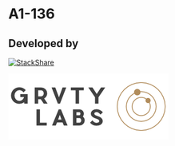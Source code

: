 **A1-136**
==========

Developed by
------------

[![StackShare][stack-shield]][stack-tech]

[![GRVTYlabs][logo]](http://www.grvtylabs.com)


[logo]: https://github.com/grvty-labs/A1-136/blob/master/logo.png?raw=true "GRVTYlabs"
[stack-shield]: http://img.shields.io/badge/tech-stack-0690fa.svg?style=flat
[stack-tech]: http://stackshare.io/letops/grvtylabs
